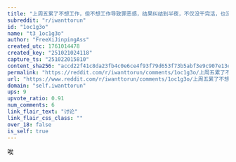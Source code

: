 ```yaml
---
title: "上周五累了不想工作，但不想工作导致罪恶感，结果纠结到半夜，不仅没干完活，也没休息够，周末两天浑浑噩噩的，今天周一也浑浑噩噩的，一天都没怎么干活。"
subreddit: "r/iwanttorun"
id: "1oc1g3o"
name: "t3_1oc1g3o"
author: "FreeXiJinpingAss"
created_utc: 1761014478
created_key: "251021024118"
capture_ts: "251022015810"
content_sha256: "accd22f41c8da23fb4c0e6ce4f93f79d653f73b5abf3e9c907e13eb929b9e33e"
permalink: "https://reddit.com/r/iwanttorun/comments/1oc1g3o/上周五累了不想工作但不想工作导致罪恶感结果纠结到半夜不仅没干完活也没休息够周末两天浑浑噩噩的今天周一/"
url: "https://www.reddit.com/r/iwanttorun/comments/1oc1g3o/上周五累了不想工作但不想工作导致罪恶感结果纠结到半夜不仅没干完活也没休息够周末两天浑浑噩噩的今天周一/"
domain: "self.iwanttorun"
ups: 9
upvote_ratio: 0.91
num_comments: 6
link_flair_text: "讨论"
link_flair_css_class: ""
over_18: false
is_self: true
---
```


唉
